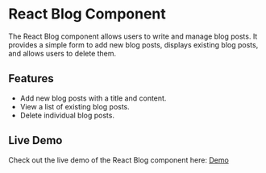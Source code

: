 # React Blog Component

The React Blog component allows users to write and manage blog posts. It provides a simple form to add new blog posts, displays existing blog posts, and allows users to delete them.

## Features

- Add new blog posts with a title and content.
- View a list of existing blog posts.
- Delete individual blog posts.

## Live Demo

Check out the live demo of the React Blog component here: [Demo](https://lustrous-narwhal-787464.netlify.app/)


